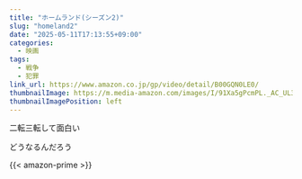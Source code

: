 ```yaml
---
title: "ホームランド(シーズン2)"
slug: "homeland2"
date: "2025-05-11T17:13:55+09:00"
categories:
  - 映画
tags:
  - 戦争
  - 犯罪
link_url: https://www.amazon.co.jp/gp/video/detail/B00GQN0LE0/
thumbnailImage: https://m.media-amazon.com/images/I/91Xa5gPcmPL._AC_UL320_.jpg
thumbnailImagePosition: left
---
```

二転三転して面白い
<!--more-->
どうなるんだろう

{{< amazon-prime >}}
